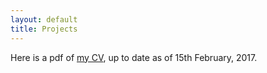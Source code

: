 ```yaml
---
layout: default
title: Projects 
---
```


Here is a pdf of [my CV](/docs/resume_15_2_17.pdf), up to date as of 15th February, 2017.  